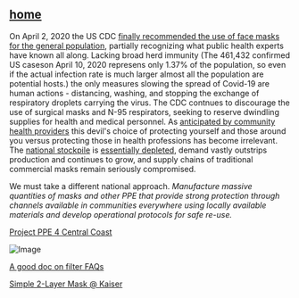 ## [home](https://deculler.github.io/Covid-Cloth-Face-Masks/)

On April 2, 2020 the US CDC [finally recommended the use of face masks for the general population](https://www.cdc.gov/coronavirus/2019-ncov/prevent-getting-sick/cloth-face-cover.html), partially recognizing what public health experts have known all along.  Lacking broad herd immunity (The 461,432 confirmed US caseson  April 10, 2020 represens only 1.37% of the population, so even if the actual infection rate is much larger almost all the population are potential hosts.) the only measures slowing the spread of Covid-19 are human actions - distancing, washing, and stopping the exchange of respiratory droplets carrying the virus.  The CDC contnues to discourage the use of surgical masks and N-95 respirators, seeking to reserve dwindling supplies for health and medical personnel. 
As [anticipated by community health providers](https://ppe4cc.org) this devil's choice of protecting yourself and those around you versus protecting those in health professions has become irrelevant.  
The [national stockpile](https://www.phe.gov/emergency/events/COVID19/SNS/Pages/default.aspx) is
[essentially depleted](https://q13fox.com/2020/04/08/federal-stockpile-of-n95-respirators-other-protective-equipment-nearly-depleted/), demand vastly outstrips production and continues to grow, and supply chains of traditional commercial masks remain seriously compromised.  

We must take a different national approach.  *Manufacture massive quantities of masks and other PPE that provide strong protection through channels available in communities everywhere using locally available materials and develop operational protocols for safe re-use.*  

[Project PPE 4 Central Coast](http://ppe4cc.org)


![Image](https://deculler.github.io/Covid-Cloth-Face-Masks/fourlayer.png)

[A good doc on filter FAQs](https://www.envirosafetyproducts.com/resources/dust-masks-whats-the-difference.html)

[Simple 2-Layer Mask @ Kaiser](https://about.kaiserpermanente.org/content/dam/internet/kp/comms/import/uploads/2020/03/02_COVID_Mask-Instructions_v9.pdf)


